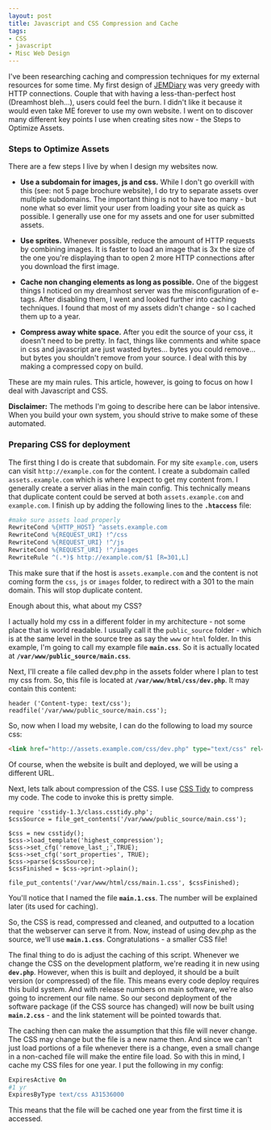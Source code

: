 ```yaml
---
layout: post
title: Javascript and CSS Compression and Cache
tags:
- CSS
- javascript
- Misc Web Design
---
```

I've been researching caching and compression techniques for my external resources for some time.  My first design of [JEMDiary](http://jemdiary.com) was very greedy with HTTP connections.  Couple that with having a less-than-perfect host (Dreamhost bleh...), users could feel the burn.  I didn't like it because it would even take ME forever to use my own website.  I went on to discover many different key points I use when creating sites now - the Steps to Optimize Assets.

### Steps to Optimize Assets

There are a few steps I live by when I design my websites now.

  * **Use a subdomain for images, js and css.**  While I don't go overkill with this (see: not 5 page brochure website), I do try to separate assets over multiple subdomains.  The important thing is not to have too many - but none what so ever limit your user from loading your site as quick as possible.  I generally use one for my assets and one for user submitted assets.

  * **Use sprites.** Whenever possible, reduce the amount of HTTP requests by combining images.  It is faster to load an image that is 3x the size of the one you're displaying than to open 2 more HTTP connections after you download the first image.

  * **Cache non changing elements as long as possible.**  One of the biggest things I noticed on my dreamhost server was the misconfiguration of e-tags.  After disabling them, I went and looked further into caching techniques.  I found that most of my assets didn't change - so I cached them up to a year.

  * **Compress away white space.**  After you edit the source of your css, it doesn't need to be pretty.  In fact, things like comments and white space in css and javascript are just wasted bytes... bytes you could remove... but bytes you shouldn't remove from your source.  I deal with this by making a compressed copy on build.

These are my main rules.  This article, however, is going to focus on how I deal with Javascript and CSS.

**Disclaimer:** The methods I'm going to describe here can be labor intensive.  When you build your own system, you should strive to make some of these automated.

### Preparing CSS for deployment

The first thing I do is create that subdomain.  For my site `example.com`, users can visit `http://example.com` for the content.  I create a subdomain called `assets.example.com` which is where I expect to get my content from.  I generally create a server alias in the main config.  This technically means that duplicate content could be served at both `assets.example.com` and `example.com`.  I finish up by adding the following lines to the **`.htaccess`** file:
    
```apache
#make sure assets load properly
RewriteCond %{HTTP_HOST} ^assets.example.com
RewriteCond %{REQUEST_URI} !^/css
RewriteCond %{REQUEST_URI} !^/js
RewriteCond %{REQUEST_URI} !^/images
RewriteRule ^(.*)$ http://example.com/$1 [R=301,L]
```

This make sure that if the host is `assets.example.com` and the content is not coming form the `css`, `js` or `images` folder, to redirect with a 301 to the main domain.  This will stop duplicate content.

Enough about this, what about my CSS?

I actually hold my css in a different folder in my architecture - not some place that is world readable.  I usually call it the `public_source` folder - which is at the same level in the source tree as say the `www` or `html` folder.  In this example, I'm going to call my example file **`main.css`**.  So it is actually located at **`/var/www/public_source/main.css`**.

Next, I'll create a file called dev.php in the assets folder where I plan to test my css from.  So, this file is located at **`/var/www/html/css/dev.php`**.  It may contain this content:

    header ('Content-type: text/css');
    readfile('/var/www/public_source/main.css');

So, now when I load my website, I can do the following to load my source css:

```html
<link href="http://assets.example.com/css/dev.php" type="text/css" rel="stylesheet"></link>
```

Of course, when the website is built and deployed, we will be using a different URL.

Next, lets talk about compression of the CSS.  I use [CSS Tidy](http://csstidy.sourceforge.net/) to compress my code.  The code to invoke this is pretty simple.

```php?start_inline=1
require 'csstidy-1.3/class.csstidy.php';
$cssSource = file_get_contents('/var/www/public_source/main.css');

$css = new csstidy();
$css->load_template('highest_compression');
$css->set_cfg('remove_last_;',TRUE);
$css->set_cfg('sort_properties', TRUE);
$css->parse($cssSource);
$cssFinished = $css->print->plain();

file_put_contents('/var/www/html/css/main.1.css', $cssFinished);
```

You'll notice that I named the file **`main.1.css`**.  The number will be explained later (its used for caching).

So, the CSS is read, compressed and cleaned, and outputted to a location that the webserver can serve it from.  Now, instead of using dev.php as the source, we'll use **`main.1.css`**.  Congratulations - a smaller CSS file!

The final thing to do is adjust the caching of this script.  Whenever we change the CSS on the development platform, we're reading it in new using **`dev.php`**.  However, when this is built and deployed, it should be a built version (or compressed) of the file.  This means every code deploy requires this build system.  And with release numbers on main software, we're also going to increment our file name.  So our second deployment of the software package (if the CSS source has changed) will now be built using **`main.2.css`** - and the link statement will be pointed towards that.

The caching then can make the assumption that this file will never change.  The CSS may change but the file is a new name then.  And since we can't just load portions of a file whenever there is a change, even a small change in a non-cached file will make the entire file load.  So with this in mind, I cache my CSS files for one year.  I put the following in my config:
    
```apache
ExpiresActive On
#1 yr
ExpiresByType text/css A31536000
```

This means that the file will be cached one year from the first time it is accessed.
